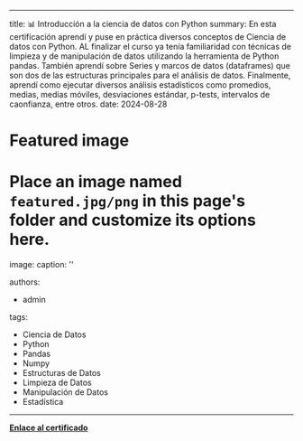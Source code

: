 ---
title: 📊 Introducción a la ciencia de datos con Python
summary: En esta certificación aprendí y puse en práctica diversos conceptos de Ciencia de datos con Python. AL finalizar el curso ya tenía familiaridad con técnicas de limpieza y de manipulación de datos utilizando la herramienta de Python pandas. También aprendí sobre Series y marcos de datos (dataframes) que son dos de las estructuras principales para el análisis de datos. Finalmente, aprendí como ejecutar diversos análisis estadísticos como promedios, medias, medias móviles, desviaciones estándar, p-tests, intervalos de caonfianza, entre otros.
date: 2024-08-28

# Featured image
# Place an image named `featured.jpg/png` in this page's folder and customize its options here.
image:
  caption: ''

authors:
  - admin

tags:
  - Ciencia de Datos
  - Python
  - Pandas
  - Numpy
  - Estructuras de Datos
  - Limpieza de Datos
  - Manipulación de Datos
  - Estadística
  ---





[**Enlace al certificado**](https://coursera.org/share/b54a0f1a6bdc0b3bb5c33822e18a4b43)